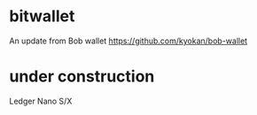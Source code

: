 # bitwallet
An update from Bob wallet
https://github.com/kyokan/bob-wallet

# under construction
Ledger Nano S/X

